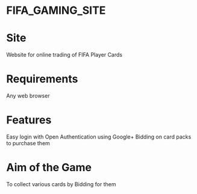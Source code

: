 # FIFA_GAMING_SITE

# Site
Website for online trading of FIFA Player Cards

# Requirements
Any web browser

# Features
Easy login with Open Authentication using Google+
Bidding on card packs to purchase them

# Aim of the Game
To collect various cards by Bidding for them
